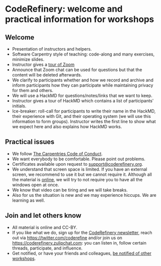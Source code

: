 

# CodeRefinery: welcome and practical information for workshops


## Welcome

- Presentation of instructors and helpers.
- Software Carpentry style of teaching: code-along and many exercises, minimize slides.
- Instructor gives a [tour of Zoom](https://github.com/coderefinery/manuals/blob/master/zoom-mechanics.md)
- Announce that Zoom chat can be used for questions but that the content will
  be deleted afterwards.
- We clarify to participants whether and how we record and archive and inform participants
  how they can participate while maintaining privacy for them and others.
- We will use a HackMD for questions/notes/links that we want to keep.
- Instructor gives a tour of HackMD which contains a list of participants' initials.
- Ice-breaker: roll-call for participants to write their name in the HackMD,
  their experience with Git, and their operating system (we will use this information to form groups).
  Instructor writes the first line to show what we
  expect here and also explains how HackMD works.


## Practical issues

- We follow [The Carpentries Code of Conduct](https://docs.carpentries.org/topic_folders/policies/code-of-conduct.html).
- We want everybody to be comfortable. Please point out problems.
- Certificates available upon request to support@coderefinery.org.
- We understand that screen space is limited. If you have an external screen,
  we recommend to use it but we cannot require it. Although all the material is
  [online](https://coderefinery.org/lessons/), we will
  try to not require you to have all the windows open at once.
- We know that video can be tiring and we will take breaks.
- Also for us the situation is new and we may experience hiccups. We are learning as well.


## Join and let others know

- All material is online and CC-BY.
- If you like what we do, sign up for the [CodeRefinery newsletter](https://coderefinery.org/),
  reach out via https://twitter.com/coderefine and/or
  join us on https://coderefinery.zulipchat.com: you can listen in, follow
  certain threads, participate, and influence.
- Get notified, or have your friends and colleagues,
  [be notified of other workshops](https://coderefinery.org/workshops/upcoming/#notify-me).
